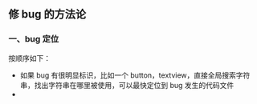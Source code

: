 ## 修 bug 的方法论

### 一、bug 定位

按顺序如下：

* 如果 bug 有很明显标识，比如一个 button，textview，直接全局搜索字符串，找出字符串在哪里被使用，可以最快定位到 bug 发生的代码文件
* 


